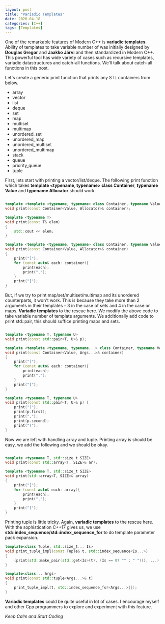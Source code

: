```yaml
---
layout: post
title: "Variadic Templates"
date: 2020-04-18
categories: [C++]
tags: [Templates]
---
```

One of the remarkable features of Modern C++ is **variadic templates**. Ability of templates to take variable number of was initially designed by __Douglas Gregor__ and __Jaakko Järvi__ and then standardized in Modern C++. This powerful tool has wide variety of cases such as recursive templates, variadic datastructures and catch-all functions. We'll talk about catch-all functions in this post.

Let's create a generic print function that prints any STL containers from below.

- array
- vector
- list
- deque
- set
- map
- multiset
- multimap
- unordered_set
- unordered_map
- unordered_multiset
- unordered_multimap
- stack
- queue
- priority_queue
- tuple


First, lets start with printing a vector/list/deque. The following print function which takes __template <typename, typename> class Container__, __typename Value__ and __typename Allocator__ should work.

```cpp

template <template <typename, typename> class Container, typename Value, typename Allocator>
void print(const Container<Value, Allocator>& container);

template <typename T>
void print(const T& elem)
{
    std::cout << elem;
}

template <template <typename, typename> class Container, typename Value, typename Allocator>
void print(const Container<Value, Allocator>& container)
{
    print("[");
    for (const auto& each: container){
        print(each);
        print(",");
    }
    print("]");
}

```

But, if we try to print map/set/multiset/multimap and its unordered counterparts, it won't work. This is because they take more than 2 arguments in their templates - 3 in the case of sets and 4 in the case or maps. **Variadic templates** to the rescue here. We modify the above code to take variable number of template arguments. We additionally add code to print std::pair, this should suffice printing maps and sets.


```cpp

template <typename T, typename U>
void print(const std::pair<T, U>& p);

template <template <typename, typename...> class Container, typename Value, typename... Args>
void print(const Container<Value, Args...>& container)
{
    print("[");
    for (const auto& each: container){
        print(each);
        print(",");
    }
    print("]");
}

template <typename T, typename U>
void print(const std::pair<T, U>& p) {
    print("(");
    print(p.first);
    print(",");
    print(p.second);
    print(")");
}


```

Now we are left with handling array and tuple. Printing array is should be easy, we add the following and we should be okay.

```cpp

template <typename T, std::size_t SIZE>
void print(const std::array<T, SIZE>& ar);

template <typename T, std::size_t SIZE>
void print(std::array<T, SIZE>& array)
{
    print("[");
    for (const auto& each: array){
        print(each);
        print(",");
    }
    print("]");
}

```

Printing tuple is little tricky. Again, **variadic templates** to the rescue here. With the sophistication C++17 gives us, we use __std::index_sequence/std::index_sequence_for__ to do template parameter pack expansion.

```cpp
template<class Tuple, std::size_t... Is>
void print_tuple_impl(const Tuple& t, std::index_sequence<Is...>)
{
    (print(std::make_pair(std::get<Is>(t), (Is == 0? "" : " "))), ...);
}

template<class... Args>
void print(const std::tuple<Args...>& t)
{
    print_tuple_impl(t, std::index_sequence_for<Args...>{});
}
```

**Variadic templates** could be quite useful in lot of cases. I encourage myself and other Cpp programmers to explore and experiment with this feature.

_Keep Calm and Start Coding_